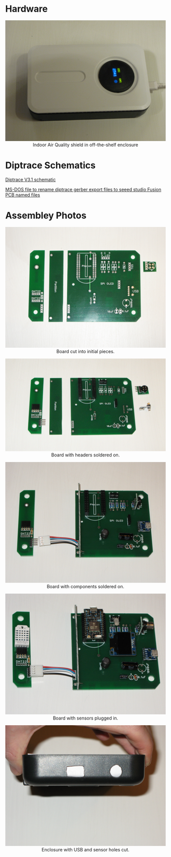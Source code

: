 Hardware
========
<p align="center">
  <img src="assembled.JPG"/>
  <br/>
  Indoor Air Quality shield in off-the-shelf enclosure
</p>

Diptrace Schematics
===================
<a href="Dave_proto_pcb_3_1_final_filled.dip" title="V3.1">Diptrace V3.1 schematic</a>

<a href="batch_rename.bat" title="batch file">MS-DOS file to rename diptrace gerber export files to seeed studio Fusion PCB named files</a>

Assembley Photos
================
<p align="center">
  <img src="board_1.JPG"/>
  <br/>
  Board cut into initial pieces.
</p>

<p align="center">
  <img src="board_2.JPG"/>
  <br/>
  Board with headers soldered on.
</p>

<p align="center">
  <img src="board_3.JPG"/>
  <br/>
  Board with components soldered on.
</p>

<p align="center">
  <img src="board_4.JPG"/>
  <br/>
  Board with sensors plugged in.
</p>

<p align="center">
  <img src="enclosure_holes.JPG"/>
  <br/>
  Enclosure with USB and sensor holes cut.
</p>
